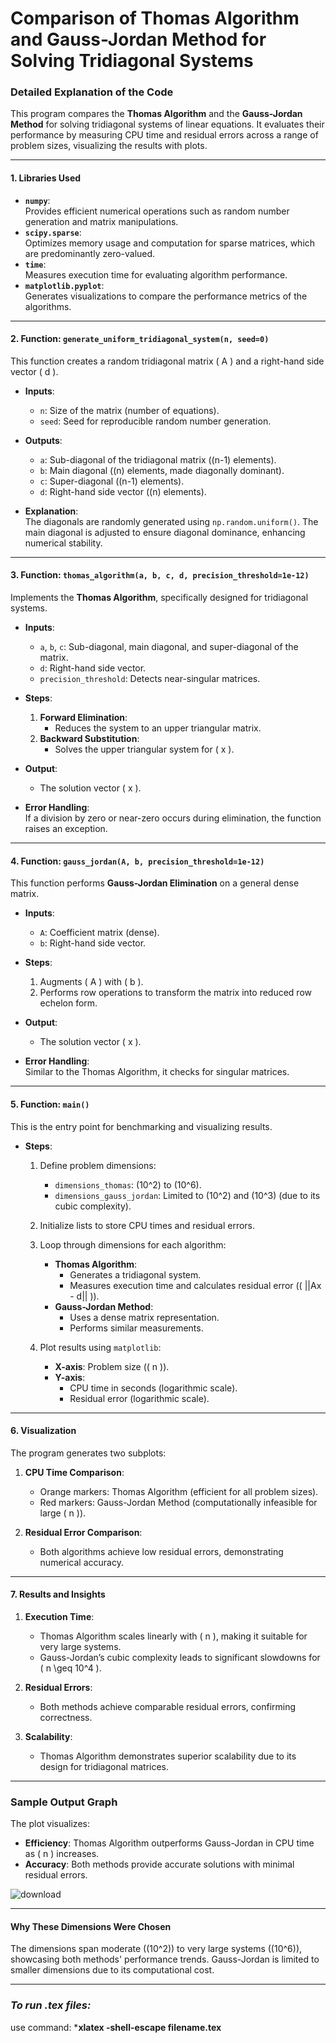 # Comparison of Thomas Algorithm and Gauss-Jordan Method for Solving Tridiagonal Systems

### Detailed Explanation of the Code

This program compares the **Thomas Algorithm** and the **Gauss-Jordan Method** for solving tridiagonal systems of linear equations. It evaluates their performance by measuring CPU time and residual errors across a range of problem sizes, visualizing the results with plots.

---

#### **1. Libraries Used**
- **`numpy`**:  
  Provides efficient numerical operations such as random number generation and matrix manipulations.  
- **`scipy.sparse`**:  
  Optimizes memory usage and computation for sparse matrices, which are predominantly zero-valued.  
- **`time`**:  
  Measures execution time for evaluating algorithm performance.  
- **`matplotlib.pyplot`**:  
  Generates visualizations to compare the performance metrics of the algorithms.  

---

#### **2. Function: `generate_uniform_tridiagonal_system(n, seed=0)`**
This function creates a random tridiagonal matrix \( A \) and a right-hand side vector \( d \).

- **Inputs**:  
  - `n`: Size of the matrix (number of equations).  
  - `seed`: Seed for reproducible random number generation.  

- **Outputs**:  
  - `a`: Sub-diagonal of the tridiagonal matrix (\(n-1\) elements).  
  - `b`: Main diagonal (\(n\) elements, made diagonally dominant).  
  - `c`: Super-diagonal (\(n-1\) elements).  
  - `d`: Right-hand side vector (\(n\) elements).  

- **Explanation**:  
  The diagonals are randomly generated using `np.random.uniform()`. The main diagonal is adjusted to ensure diagonal dominance, enhancing numerical stability.  

---

#### **3. Function: `thomas_algorithm(a, b, c, d, precision_threshold=1e-12)`**
Implements the **Thomas Algorithm**, specifically designed for tridiagonal systems.  

- **Inputs**:  
  - `a`, `b`, `c`: Sub-diagonal, main diagonal, and super-diagonal of the matrix.  
  - `d`: Right-hand side vector.  
  - `precision_threshold`: Detects near-singular matrices.  

- **Steps**:
  1. **Forward Elimination**:  
     - Reduces the system to an upper triangular matrix.  
  2. **Backward Substitution**:  
     - Solves the upper triangular system for \( x \).  

- **Output**:  
  - The solution vector \( x \).  

- **Error Handling**:  
  If a division by zero or near-zero occurs during elimination, the function raises an exception.  

---

#### **4. Function: `gauss_jordan(A, b, precision_threshold=1e-12)`**
This function performs **Gauss-Jordan Elimination** on a general dense matrix.  

- **Inputs**:  
  - `A`: Coefficient matrix (dense).  
  - `b`: Right-hand side vector.  

- **Steps**:  
  1. Augments \( A \) with \( b \).  
  2. Performs row operations to transform the matrix into reduced row echelon form.  

- **Output**:  
  - The solution vector \( x \).  

- **Error Handling**:  
  Similar to the Thomas Algorithm, it checks for singular matrices.  

---

#### **5. Function: `main()`**
This is the entry point for benchmarking and visualizing results.  

- **Steps**:  
  1. Define problem dimensions:  
     - `dimensions_thomas`: \(10^2\) to \(10^6\).  
     - `dimensions_gauss_jordan`: Limited to \(10^2\) and \(10^3\) (due to its cubic complexity).  

  2. Initialize lists to store CPU times and residual errors.  

  3. Loop through dimensions for each algorithm:  
     - **Thomas Algorithm**:  
       - Generates a tridiagonal system.  
       - Measures execution time and calculates residual error (\( ||Ax - d|| \)).  
     - **Gauss-Jordan Method**:  
       - Uses a dense matrix representation.  
       - Performs similar measurements.  

  4. Plot results using `matplotlib`:  
     - **X-axis**: Problem size (\( n \)).  
     - **Y-axis**:  
       - CPU time in seconds (logarithmic scale).  
       - Residual error (logarithmic scale).  

---

#### **6. Visualization**
The program generates two subplots:  

1. **CPU Time Comparison**:  
   - Orange markers: Thomas Algorithm (efficient for all problem sizes).  
   - Red markers: Gauss-Jordan Method (computationally infeasible for large \( n \)).  

2. **Residual Error Comparison**:  
   - Both algorithms achieve low residual errors, demonstrating numerical accuracy.  

---

#### **7. Results and Insights**
1. **Execution Time**:  
   - Thomas Algorithm scales linearly with \( n \), making it suitable for very large systems.  
   - Gauss-Jordan’s cubic complexity leads to significant slowdowns for \( n \geq 10^4 \).  

2. **Residual Errors**:  
   - Both methods achieve comparable residual errors, confirming correctness.  

3. **Scalability**:  
   - Thomas Algorithm demonstrates superior scalability due to its design for tridiagonal matrices.  

---

### Sample Output Graph

The plot visualizes:
- **Efficiency**: Thomas Algorithm outperforms Gauss-Jordan in CPU time as \( n \) increases.  
- **Accuracy**: Both methods provide accurate solutions with minimal residual errors.  

![download](https://github.com/user-attachments/assets/1e947a43-69cb-455c-83d7-67b770222829)

---

#### **Why These Dimensions Were Chosen**
The dimensions span moderate (\(10^2\)) to very large systems (\(10^6\)), showcasing both methods' performance trends. Gauss-Jordan is limited to smaller dimensions due to its computational cost.

---

### ***To run .tex files:***
use command: ***xlatex -shell-escape filename.tex**
